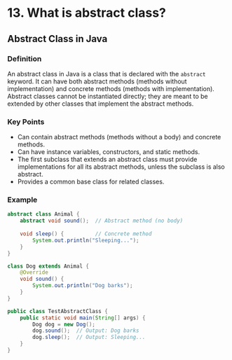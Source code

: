 # 13. What is abstract class?

## Abstract Class in Java

### Definition

An abstract class in Java is a class that is declared with the `abstract` keyword. It can have both abstract methods (methods without implementation) and concrete methods (methods with implementation). Abstract classes cannot be instantiated directly; they are meant to be extended by other classes that implement the abstract methods.

### Key Points

- Can contain abstract methods (methods without a body) and concrete methods.
- Can have instance variables, constructors, and static methods.
- The first subclass that extends an abstract class must provide implementations for all its abstract methods, unless the subclass is also abstract.
- Provides a common base class for related classes.

### Example

```java
abstract class Animal {
    abstract void sound();  // Abstract method (no body)
    
    void sleep() {          // Concrete method
        System.out.println("Sleeping...");
    }
}

class Dog extends Animal {
    @Override
    void sound() {
        System.out.println("Dog barks");
    }
}

public class TestAbstractClass {
    public static void main(String[] args) {
        Dog dog = new Dog();
        dog.sound();  // Output: Dog barks
        dog.sleep();  // Output: Sleeping...
    }
}
```

